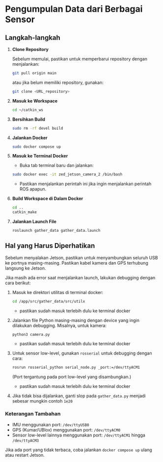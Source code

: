 # Pengumpulan Data dari Berbagai Sensor

## Langkah-langkah

1. **Clone Repository**

   Sebelum memulai, pastikan untuk memperbarui repository dengan menjalankan:
   ```bash
   git pull origin main
   ```
   atau jika belum memiliki repository, gunakan:
   ```bash
   git clone <URL_repository>
   ```

2. **Masuk ke Workspace**
   ```bash
   cd ~/catkin_ws
   ```

3. **Bersihkan Build**
   ```bash
   sudo rm -rf devel build
   ```

4. **Jalankan Docker**
   ```bash
   sudo docker compose up
   ```

5. **Masuk ke Terminal Docker**
   - Buka tab terminal baru dan jalankan:
   ```bash
   sudo docker exec -it zed_jetson_camera_2 /bin/bash
   ```
   - Pastikan menjalankan perintah ini jika ingin menjalankan perintah ROS apapun.

6. **Build Workspace di Dalam Docker**
   ```bash
   cd ..
   catkin_make
   ```

7. **Jalankan Launch File**
   ```bash
   roslaunch gather_data gather_data.launch
   ```

## Hal yang Harus Diperhatikan

Sebelum menyalakan Jetson, pastikan untuk menyambungkan seluruh USB ke portnya masing-masing. Pastikan kabel kamera dan GPS terhubung langsung ke Jetson.

Jika masih ada error saat menjalankan launch, lakukan debugging dengan cara berikut:

1. Masuk ke direktori utilitas di terminal docker:
   ```bash
   cd /app/src/gather_data/src/utilx
   ```
   - pastikan sudah masuk terlebih dulu ke terminal docker

2. Jalankan file Python masing-masing dengan device yang ingin dilakukan debugging. Misalnya, untuk kamera:
   ```bash
   python3 camera.py
   ```
   - pastikan sudah masuk terlebih dulu ke terminal docker

3. Untuk sensor low-level, gunakan `rosserial` untuk debugging dengan cara:
   ```bash
   rosrun rosserial_python serial_node.py _port:=/dev/ttyACM1
   ```
   (Port tergantung pada port low-level yang disambungkan.)
   - pastikan sudah masuk terlebih dulu ke terminal docker
4. Jika tidak bisa dijalankan, ganti slop pada `gather_data.py` menjadi sebesar mungkin contoh `1e20`
### Keterangan Tambahan

- IMU menggunakan port: `/dev/ttyUSB0`
- GPS (Kumar/UBlox) menggunakan port: `/dev/ttyACM0`
- Sensor low-level lainnya menggunakan port: `/dev/ttyACM1` hingga `/dev/ttyACM3`

Jika ada port yang tidak terbaca, coba jalankan `docker compose up` ulang atau restart Jetson.

